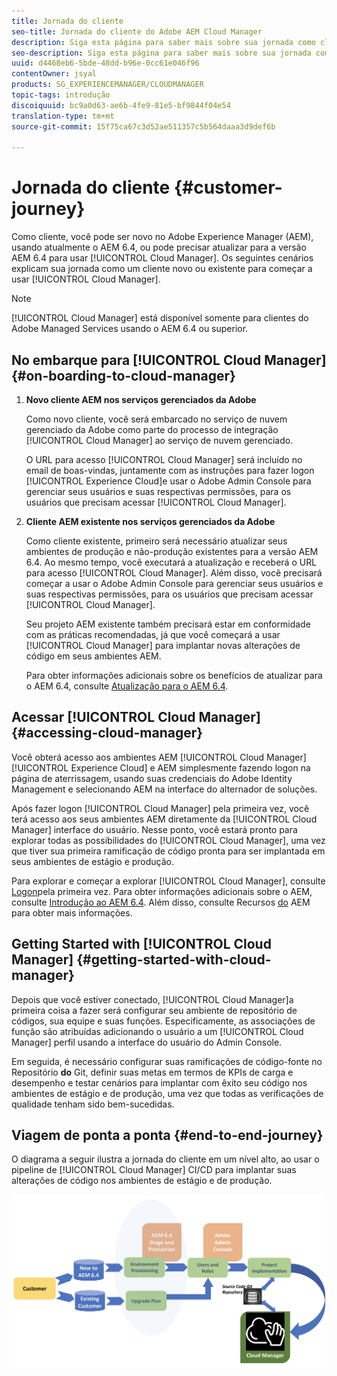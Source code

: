 ```yaml
---
title: Jornada do cliente
seo-title: Jornada do cliente do Adobe AEM Cloud Manager
description: Siga esta página para saber mais sobre sua jornada como cliente para começar a usar o Cloud Manager.
seo-description: Siga esta página para saber mais sobre sua jornada como cliente para começar a usar o Adobe AEM Cloud Manager.
uuid: d4468eb6-5bde-48dd-b96e-0cc61e046f96
contentOwner: jsyal
products: SG_EXPERIENCEMANAGER/CLOUDMANAGER
topic-tags: introdução
discoiquuid: bc9a0d63-ae6b-4fe9-81e5-bf9844f04e54
translation-type: tm+mt
source-git-commit: 15f75ca67c3d52ae511357c5b564daaa3d9def6b

---
```



# Jornada do cliente {#customer-journey}

Como cliente, você pode ser novo no Adobe Experience Manager (AEM), usando atualmente o AEM 6.4, ou pode precisar atualizar para a versão AEM 6.4 para usar [!UICONTROL Cloud Manager]. Os seguintes cenários explicam sua jornada como um cliente novo ou existente para começar a usar [!UICONTROL Cloud Manager].

>[!NOTE]
>
>[!UICONTROL Cloud Manager] está disponível somente para clientes do Adobe Managed Services usando o AEM 6.4 ou superior.

## No embarque para [!UICONTROL Cloud Manager]{#on-boarding-to-cloud-manager}

1. **Novo cliente AEM nos serviços gerenciados da Adobe**

   Como novo cliente, você será embarcado no serviço de nuvem gerenciado da Adobe como parte do processo de integração [!UICONTROL Cloud Manager] ao serviço de nuvem gerenciado.

   O URL para acesso [!UICONTROL Cloud Manager] será incluído no email de boas-vindas, juntamente com as instruções para fazer logon [!UICONTROL Experience Cloud]e usar o Adobe Admin Console para gerenciar seus usuários e suas respectivas permissões, para os usuários que precisam acessar [!UICONTROL Cloud Manager].

1. **Cliente AEM existente nos serviços gerenciados da Adobe**

   Como cliente existente, primeiro será necessário atualizar seus ambientes de produção e não-produção existentes para a versão AEM 6.4. Ao mesmo tempo, você executará a atualização e receberá o URL para acesso [!UICONTROL Cloud Manager]. Além disso, você precisará começar a usar o Adobe Admin Console para gerenciar seus usuários e suas respectivas permissões, para os usuários que precisam acessar [!UICONTROL Cloud Manager].

   Seu projeto AEM existente também precisará estar em conformidade com as práticas recomendadas, já que você começará a usar [!UICONTROL Cloud Manager] para implantar novas alterações de código em seus ambientes AEM.

   Para obter informações adicionais sobre os benefícios de atualizar para o AEM 6.4, consulte [Atualização para o AEM 6.4](https://helpx.adobe.com/experience-manager/6-4/sites/deploying/using/upgrade.html).

## Acessar [!UICONTROL Cloud Manager]{#accessing-cloud-manager}

Você obterá acesso aos ambientes AEM [!UICONTROL Cloud Manager] [!UICONTROL Experience Cloud] e AEM simplesmente fazendo logon na página de aterrissagem, usando suas credenciais do Adobe Identity Management e selecionando AEM na interface do alternador de soluções.

Após fazer logon [!UICONTROL Cloud Manager] pela primeira vez, você terá acesso aos seus ambientes AEM diretamente da [!UICONTROL Cloud Manager] interface do usuário. Nesse ponto, você estará pronto para explorar todas as possibilidades do [!UICONTROL Cloud Manager], uma vez que tiver sua primeira ramificação de código pronta para ser implantada em seus ambientes de estágio e produção.

Para explorar e começar a explorar [!UICONTROL Cloud Manager], consulte [Logon](first-time-login.md)pela primeira vez. Para obter informações adicionais sobre o AEM, consulte [Introdução ao AEM 6.4](https://helpx.adobe.com/experience-manager/6-4/sites/deploying/using/deploy.html). Além disso, consulte Recursos [do](https://www.adobe.com/marketing-cloud/experience-manager/resources.html?promoid=759X6WV8&mv=other) AEM para obter mais informações.

## Getting Started with [!UICONTROL Cloud Manager] {#getting-started-with-cloud-manager}

Depois que você estiver conectado, [!UICONTROL Cloud Manager]a primeira coisa a fazer será configurar seu ambiente de repositório de códigos, sua equipe e suas funções. Especificamente, as associações de função são atribuídas adicionando o usuário a um [!UICONTROL Cloud Manager] perfil usando a interface do usuário do Admin Console.

Em seguida, é necessário configurar suas ramificações de código-fonte no Repositório **do** Git, definir suas metas em termos de KPIs de carga e desempenho e testar cenários para implantar com êxito seu código nos ambientes de estágio e de produção, uma vez que todas as verificações de qualidade tenham sido bem-sucedidas.

## Viagem de ponta a ponta {#end-to-end-journey}

O diagrama a seguir ilustra a jornada do cliente em um nível alto, ao usar o pipeline de [!UICONTROL Cloud Manager] CI/CD para implantar suas alterações de código nos ambientes de estágio e de produção.

![](assets/screen_shot_2018-05-15at124004pm.png)

